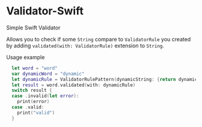 # Validator-Swift

Simple Swift Validator 

Allows you to check if some `String` compare to `ValidatorRule` you created by adding `validated(with: ValidatorRule)` extension to `String`.

Usage example

```swift
  let word = "word"
  var dynamicWord = "dynamic"
  let dynamicRule = ValidatorRulePattern(dynamicString: {return dynamicWord})
  let result = word.validated(with: dynamicRule)
  switch result {
  case .invalid(let error):
    print(error)
  case .valid:
    print("valid")
  }
```
